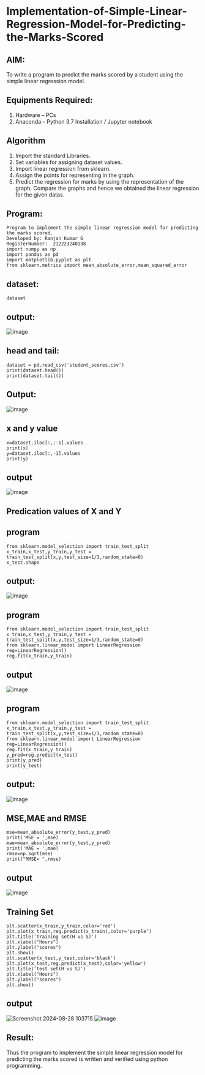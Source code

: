 
# Implementation-of-Simple-Linear-Regression-Model-for-Predicting-the-Marks-Scored

## AIM:
To write a program to predict the marks scored by a student using the simple linear regression model.

## Equipments Required:
1. Hardware – PCs
2. Anaconda – Python 3.7 Installation / Jupyter notebook

## Algorithm
1. Import the standard Libraries.
2. Set variables for assigning dataset values.
3. Import linear regression from sklearn.
4. Assign the points for representing in the graph.
5. Predict the regression for marks by using the representation of the graph.                                                                                                                                  Compare the graphs and hence we obtained the linear regression for the given datas. 

## Program:
```
Program to implement the simple linear regression model for predicting the marks scored.
Developed by: Ranjan Kumar G
RegisterNumber:  212223240138
import numpy as np
import pandas as pd
import matplotlib.pyplot as plt
from sklearn.metrics import mean_absolute_error,mean_squared_error
```
## dataset:
```
dataset
```
## output:
![image](https://github.com/user-attachments/assets/f2507ddc-5ba5-429c-b60c-d48d11c1b392)
## head and tail:
```
dataset = pd.read_csv('student_scores.csv')
print(dataset.head())
print(dataset.tail())
```
## Output:
![image](https://github.com/user-attachments/assets/97e2a90d-20b6-4838-b9ee-0a9630840a0e)
## x and y value
```
x=dataset.iloc[:,:-1].values
print(x)
y=dataset.iloc[:,-1].values
print(y)
```
## output
![image](https://github.com/user-attachments/assets/fe674dc2-3cbe-4a03-9fdb-db4ece326185)
## Predication values of X and Y
## program
```
from sklearn.model_selection import train_test_split
x_train,x_test,y_train,y_test = train_test_split(x,y,test_size=1/3,random_state=0)
x_test.shape
```
## output:
![image](https://github.com/user-attachments/assets/6a2bd9a6-e41d-4e5b-9b32-5b46e87d8133)
## program
```
from sklearn.model_selection import train_test_split
x_train,x_test,y_train,y_test = train_test_split(x,y,test_size=1/3,random_state=0)
from sklearn.linear_model import LinearRegression
reg=LinearRegression()
reg.fit(x_train,y_train)
```
## output
![image](https://github.com/user-attachments/assets/c670ddcb-c30a-4e58-9fb4-b558986abaa6)
## program
```
from sklearn.model_selection import train_test_split
x_train,x_test,y_train,y_test = train_test_split(x,y,test_size=1/3,random_state=0)
from sklearn.linear_model import LinearRegression
reg=LinearRegression()
reg.fit(x_train,y_train)
y_pred=reg.predict(x_test)
print(y_pred)
print(y_test)
```
## output:
![image](https://github.com/user-attachments/assets/8116ebb1-7ce9-4d4c-94c3-0109dd3c16ba)
## MSE,MAE and RMSE
```
mse=mean_absolute_error(y_test,y_pred)
print('MSE = ',mse)
mae=mean_absolute_error(y_test,y_pred)
print('MAE = ',mae)
rmse=np.sqrt(mse)
print("RMSE= ",rmse)
```
## output
![image](https://github.com/user-attachments/assets/b6090e04-34a6-4246-9474-4306f37510e9)
## Training Set
```
plt.scatter(x_train,y_train,color='red')
plt.plot(x_train,reg.predict(x_train),color='purple')
plt.title('Training set(H vs S)')
plt.xlabel("Hours")
plt.ylabel("scores")
plt.show()
plt.scatter(x_test,y_test,color='black')
plt.plot(x_test,reg.predict(x_test),color='yellow')
plt.title('test set(H vs S)')
plt.xlabel("Hours")
plt.ylabel("scores")
plt.show()
```
## output
![Screenshot 2024-08-28 103715](https://github.com/user-attachments/assets/26ff5be6-f39c-430e-a340-c8735fd6a0e2)
![image](https://github.com/user-attachments/assets/339df37c-005b-4d02-b6e6-da8c2b77e167)

## Result:
Thus the program to implement the simple linear regression model for predicting the marks scored is written and verified using python programming.
